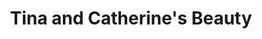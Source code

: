---
title: "Tina and Catherine's Beauty"
url: /chertsey/tina-and-catherines-beauty/
shop: beauty
---